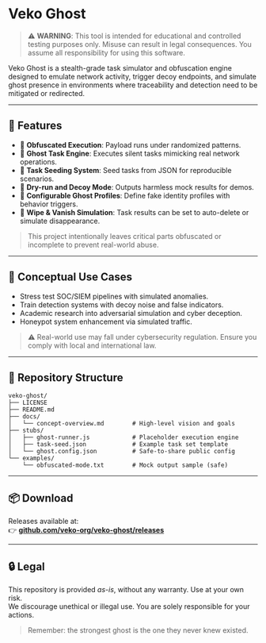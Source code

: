 # Veko Ghost

> ⚠️ **WARNING**: This tool is intended for educational and controlled testing purposes only. Misuse can result in legal consequences. You assume all responsibility for using this software.

Veko Ghost is a stealth-grade task simulator and obfuscation engine designed to emulate network activity, trigger decoy endpoints, and simulate ghost presence in environments where traceability and detection need to be mitigated or redirected.

---

## 🚀 Features

- 🫥 **Obfuscated Execution**: Payload runs under randomized patterns.
- 👻 **Ghost Task Engine**: Executes silent tasks mimicking real network operations.
- 🧬 **Task Seeding System**: Seed tasks from JSON for reproducible scenarios.
- 🧪 **Dry-run and Decoy Mode**: Outputs harmless mock results for demos.
- 🔧 **Configurable Ghost Profiles**: Define fake identity profiles with behavior triggers.
- 🧼 **Wipe & Vanish Simulation**: Task results can be set to auto-delete or simulate disappearance.

> This project intentionally leaves critical parts obfuscated or incomplete to prevent real-world abuse.

---

## 🧠 Conceptual Use Cases

- Stress test SOC/SIEM pipelines with simulated anomalies.
- Train detection systems with decoy noise and false indicators.
- Academic research into adversarial simulation and cyber deception.
- Honeypot system enhancement via simulated traffic.

> ⚠️ Real-world use may fall under cybersecurity regulation. Ensure you comply with local and international law.

---

## 📁 Repository Structure

```
veko-ghost/
├── LICENSE
├── README.md
├── docs/
│   └── concept-overview.md        # High-level vision and goals
├── stubs/
│   ├── ghost-runner.js            # Placeholder execution engine
│   ├── task-seed.json             # Example task set template
│   └── ghost.config.json          # Safe-to-share public config
└── examples/
    └── obfuscated-mode.txt        # Mock output sample (safe)
```

---

## 📦 Download

Releases available at:  
👉 **[github.com/veko-org/veko-ghost/releases](https://github.com/veko-org/veko-ghost/releases)**

---

## 🔒 Legal

This repository is provided *as-is*, without any warranty. Use at your own risk.  
We discourage unethical or illegal use. You are solely responsible for your actions.

> Remember: the strongest ghost is the one they never knew existed.